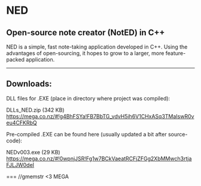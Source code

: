 NED
===

Open-source note creator (NotED) in C++
---
NED is a simple, fast note-taking application developed in C++. Using the advantages of open-sourcing, it hopes to grow to a larger, more feature-packed application.

---
Downloads:
---
DLL files for .EXE (place in directory where project was compiled):

DLLs_NED.zip (342 KB)
https://mega.co.nz/#!g4BhFSYa!FB7BbTG_vdvH5ih6V1CHxASq3TMaIswR0veu4CFKRbQ

Pre-compiled .EXE can be found here (usually updated a bit after source-code):

NEDv003.exe (29 KB)
https://mega.co.nz/#!0wpnjJSR!Fg1w7BCkVaeatRCFjZFGg2XbMMwch3rtjaFJLJW0deI

===
//gmemstr <3 MEGA
